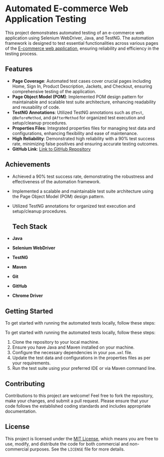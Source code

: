 # Automated E-commerce Web Application Testing

This project demonstrates automated testing of an e-commerce web application using Selenium WebDriver, Java, and TestNG. The automation framework is designed to test essential functionalities across various pages of the [E-commerce web application](https://magento.softwaretestingboard.com/), ensuring reliability and efficiency in the testing process.

## Features

- **Page Coverage**: Automated test cases cover crucial pages including Home, Sign In, Product Description, Jackets, and Checkout, ensuring comprehensive testing of the application.
- **Page Object Model (POM)**: Implemented POM design pattern for maintainable and scalable test suite architecture, enhancing readability and reusability of code.
- **TestNG Annotations**: Utilized TestNG annotations such as `@Test`, `@BeforeMethod`, and `@AfterMethod` for organized test execution and setup/cleanup procedures.
- **Properties Files**: Integrated properties files for managing test data and configurations, enhancing flexibility and ease of maintenance.
- **High Reliability**: Demonstrated high reliability with a 90% test success rate, minimizing false positives and ensuring accurate testing outcomes.
- **GitHub Link**: [Link to GitHub Repository](https://github.com/pradyumna632/Ecommerce-Web-Automation-using-POM)

## Achievements

- Achieved a 90% test success rate, demonstrating the robustness and effectiveness of the automation framework.
- Implemented a scalable and maintainable test suite architecture using the Page Object Model (POM) design pattern.
- Utilized TestNG annotations for organized test execution and setup/cleanup procedures.

  ## Tech Stack

- **Java**
- **Selenium WebDriver**
- **TestNG**
- **Maven**
- **Git**
- **GitHub**
- **Chrome Driver**

## Getting Started

To get started with running the automated tests locally, follow these steps:

To get started with running the automated tests locally, follow these steps:

1. Clone the repository to your local machine.
2. Ensure you have Java and Maven installed on your machine.
3. Configure the necessary dependencies in your `pom.xml` file.
4. Update the test data and configurations in the properties files as per your requirements.
5. Run the test suite using your preferred IDE or via Maven command line.


## Contributing

Contributions to this project are welcome! Feel free to fork the repository, make your changes, and submit a pull request. Please ensure that your code follows the established coding standards and includes appropriate documentation.

## License

This project is licensed under the [MIT License](LICENSE), which means you are free to use, modify, and distribute the code for both commercial and non-commercial purposes. See the `LICENSE` file for more details.
